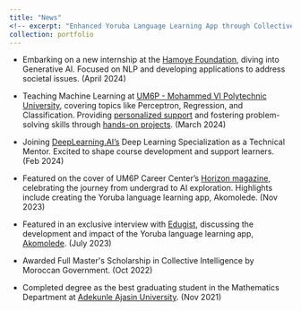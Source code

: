 ```yaml
---
title: "News"
<!-- excerpt: "Enhanced Yoruba Language Learning App through Collective Intelligence<br/><img src='/images/akomolede.jpeg'>" -->
collection: portfolio
---
```


- Embarking on a new internship at the [Hamoye Foundation](https://hamoye.org/), diving into Generative AI. Focused on NLP and developing applications to address societal issues. (April 2024)

- Teaching Machine Learning at [UM6P - Mohammed VI Polytechnic University](https://um6p.ma/en), covering topics like Perceptron, Regression, and Classification. Providing [personalized support](https://www.youtube.com/c/aljebraschool) and fostering problem-solving skills through [hands-on projects](https://github.com/aljebraschool/Machine-Learning-Tutorial---2024.git). (March 2024)

- Joining [DeepLearning.AI’s](https://deeplearning.ai) Deep Learning Specialization as a Technical Mentor. Excited to shape course development and support learners. (Feb 2024)

- Featured on the cover of UM6P Career Center’s [Horizon magazine](https://heyzine.com/flip-book/feac47ef29), celebrating the journey from undergrad to AI exploration. Highlights include creating the Yoruba language learning app, Akomolede. (Nov 2023)

- Featured in an exclusive interview with [Edugist](https://edugist.org/i-have-always-had-a-deep-interest-in-creating-tools-ibidunni/), discussing the development and impact of the Yoruba language learning app, [Akomolede](https://play.google.com/store/apps/details?id=aljebraschool.example.akomolede&pcampaignid=web_share). (July 2023)

- Awarded Full Master's Scholarship in Collective Intelligence by Moroccan Government. (Oct 2022)

- Completed degree as the best graduating student in the Mathematics Department at [Adekunle Ajasin University](https://aaua.edu.ng/). (Nov 2021)


